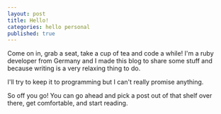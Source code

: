 ```yaml
---
layout: post
title: Hello!
categories: hello personal
published: true
---
```


Come on in, grab a seat, take a cup of tea and code a while!
I'm a ruby developer from Germany and I made this blog to share some stuff and
because writing is a very relaxing thing to do.

I'll try to keep it to programming but I can't really promise anything.

So off you go!
You can go ahead and pick a post out of that shelf over there, get comfortable,
and start reading.
